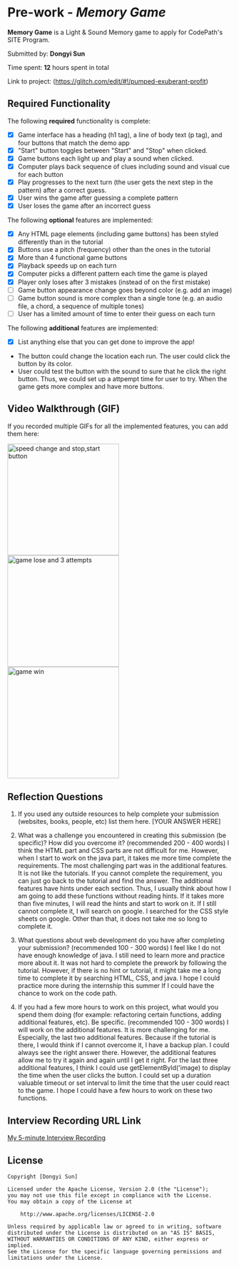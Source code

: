 # Pre-work - *Memory Game*

**Memory Game** is a Light & Sound Memory game to apply for CodePath's SITE Program. 

Submitted by: **Dongyi Sun**

Time spent: **12** hours spent in total

Link to project: (https://glitch.com/edit/#!/pumped-exuberant-profit)

## Required Functionality

The following **required** functionality is complete:

* [x] Game interface has a heading (h1 tag), a line of body text (p tag), and four buttons that match the demo app
* [x] "Start" button toggles between "Start" and "Stop" when clicked. 
* [x] Game buttons each light up and play a sound when clicked. 
* [x] Computer plays back sequence of clues including sound and visual cue for each button
* [x] Play progresses to the next turn (the user gets the next step in the pattern) after a correct guess. 
* [x] User wins the game after guessing a complete pattern
* [x] User loses the game after an incorrect guess

The following **optional** features are implemented:

* [x] Any HTML page elements (including game buttons) has been styled differently than in the tutorial
* [x] Buttons use a pitch (frequency) other than the ones in the tutorial
* [x] More than 4 functional game buttons
* [x] Playback speeds up on each turn
* [x] Computer picks a different pattern each time the game is played
* [x] Player only loses after 3 mistakes (instead of on the first mistake)
* [ ] Game button appearance change goes beyond color (e.g. add an image)
* [ ] Game button sound is more complex than a single tone (e.g. an audio file, a chord, a sequence of multiple tones)
* [ ] User has a limited amount of time to enter their guess on each turn

The following **additional** features are implemented:

- [x] List anything else that you can get done to improve the app!
- The button could change the location each run. The user could click the button by its color.
- User could test the button with the sound to sure that he click the right button. Thus, we could set up a attpempt time for user to try. When the game gets more complex and have more buttons.

## Video Walkthrough (GIF)

If you recorded multiple GIFs for all the implemented features, you can add them here:

<img src = "http://g.recordit.co/oKo6Sr8WWL.gif" alt = " speed change and stop,start button" width="250"><br>
<img src = "http://g.recordit.co/7hqy5oBAED.gif" alt = " game lose and 3 attempts" width="250"><br>
<img src = "http://g.recordit.co/wpOGcMBS0k.gif" alt = " game win" width="250"><br>


## Reflection Questions
1. If you used any outside resources to help complete your submission (websites, books, people, etc) list them here. 
[YOUR ANSWER HERE]

2. What was a challenge you encountered in creating this submission (be specific)? How did you overcome it? (recommended 200 - 400 words) 
I think the HTML part and CSS parts are not difficult for me. However, when I start to work on the java part, it takes me more time complete the requirements. The most challenging part was in the additional features. It is not like the tutorials. If you cannot complete the requirement, you can just go back to the tutorial and find the answer. The additional features have hints under each section. Thus, I usually think about how I am going to add these functions without reading hints. If it takes more than five minutes, I will read the hints and start to work on it. If I still cannot complete it, I will search on google. I searched for the CSS style sheets on google. Other than that, it does not take me so long to complete it.

3. What questions about web development do you have after completing your submission? (recommended 100 - 300 words) 
I feel like I do not have enough knowledge of java. I still need to learn more and practice more about it. It was not hard to complete the prework by following the tutorial. However, if there is no hint or tutorial, it might take me a long time to complete it by searching HTML, CSS, and java. I hope I could practice more during the internship this summer If I could have the chance to work on the code path.

4. If you had a few more hours to work on this project, what would you spend them doing (for example: refactoring certain functions, adding additional features, etc). Be specific. (recommended 100 - 300 words) 
I will work on the additional features. It is more challenging for me. Especially, the last two additional features. Because if the tutorial is there, I would think if I cannot overcome it, I have a backup plan. I could always see the right answer there. However, the additional features allow me to try it again and again until I get it right. For the last three additional features, I think I could use getElementById('image) to display the time when the user clicks the button. I could set up a duration valuable timeout or set interval to limit the time that the user could react to the game. I hope I could have a few hours to work on these two functions.



## Interview Recording URL Link

[My 5-minute Interview Recording](https://www.loom.com/share/58d23981717a43fb8169c43299c79cbf)


## License

    Copyright [Dongyi Sun]

    Licensed under the Apache License, Version 2.0 (the "License");
    you may not use this file except in compliance with the License.
    You may obtain a copy of the License at

        http://www.apache.org/licenses/LICENSE-2.0

    Unless required by applicable law or agreed to in writing, software
    distributed under the License is distributed on an "AS IS" BASIS,
    WITHOUT WARRANTIES OR CONDITIONS OF ANY KIND, either express or implied.
    See the License for the specific language governing permissions and
    limitations under the License.
